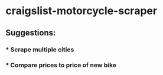 # craigslist-motorcycle-scraper

## Suggestions:
### * Scrape multiple cities
### * Compare prices to price of new bike
